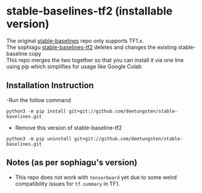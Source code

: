 # stable-baselines-tf2 (installable version)
The original [stable-baselines](https://github.com/hill-a/stable-baselines) repo only supports TF1.x.\
The sophiagu [stable-baselines-tf2](https://github.com/sophiagu/stable-baselines-tf2) deletes and changes the existing stable-baseline copy\
This repo merges the two together so that you can install it via one line using pip which simplifies for usage like Google Colab


## Installation Instruction
-Run the follow command
```
python3 -m pip install git+git://github.com/deetungsten/stable-baselines.git
```
- Remove this version of stable-baseline-tf2
```
python3 -m pip uninstall git+git://github.com/deetungsten/stable-baselines.git
```

## Notes (as per sophiagu's version)
- This repo does not work with `tensorboard` yet due to some weird compatibility issues for `tf.summary` in TF1.
